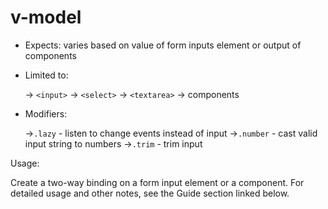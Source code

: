 # v-model

* Expects: varies based on value of form inputs element or output of components

* Limited to:

  -> `<input>`
  -> `<select>`
  -> `<textarea>`
  -> components

* Modifiers:

  ->`.lazy` - listen to change events instead of input
  ->`.number` - cast valid input string to numbers
  ->`.trim` - trim input

Usage:

Create a two-way binding on a form input element or a component. For detailed usage and other notes, see the Guide section linked below.
